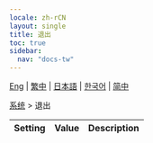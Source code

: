 ```yaml
---
locale: zh-rCN
layout: single
title: 退出
toc: true
sidebar:
  nav: "docs-tw"
---
```

[Eng](/dancexr/menu/2025.4/system2/exit) | [繁中](/tw/dancexr/menu/2025.4/system2/exit) | [日本語](/jp/dancexr/menu/2025.4/system2/exit) | [한국어](/kr/dancexr/menu/2025.4/system2/exit) | [简中](/zh/dancexr/menu/2025.4/system2/exit)

[系统](../menu#系统) > 退出



| Setting | Value | Description |
| :--- | --- | :--- |
